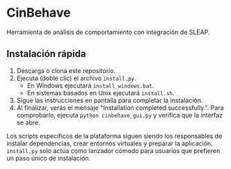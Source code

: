 # CinBehave

Herramienta de análisis de comportamiento con integración de SLEAP.

## Instalación rápida

1. Descarga o clona este repositorio.
2. Ejecuta (doble clic) el archivo `install.py`.
   - En Windows ejecutará `install_windows.bat`.
   - En sistemas basados en Unix ejecutará `install.sh`.
3. Sigue las instrucciones en pantalla para completar la instalación.
4. Al finalizar, verás el mensaje "Installation completed successfully.".
   Para comprobarlo, ejecuta `python cinbehave_gui.py` y verifica que la interfaz se abre.

Los scripts específicos de la plataforma siguen siendo los responsables de
instalar dependencias, crear entornos virtuales y preparar la aplicación.
`install.py` solo actúa como lanzador cómodo para usuarios que prefieren un
paso único de instalación.
